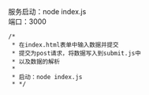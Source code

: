 服务启动：node index.js <br>
端口：3000 <br>

```
/*
 * 在index.html表单中输入数据并提交
 * 提交为post请求，将数据写入到submit.js中
 * 以及数据的解析
 *
 * 启动：node index.js
 * */
```